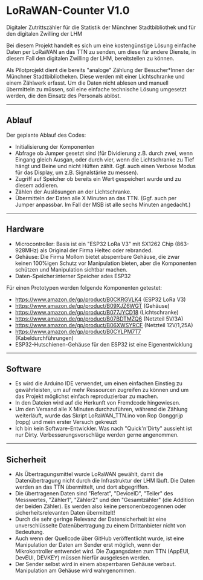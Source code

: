 # LoRaWAN-Counter V1.0
Digitaler Zutrittszähler für die Statistik der Münchner Stadtbibliothek
und für den digitalen Zwilling der LHM


Bei diesem Projekt handelt es sich um eine kostengünstige Lösung einfache Daten per LoRaWAN an das TTN zu senden, um diese für andere Dienste, in diesem Fall den digitalen Zwilling der LHM, bereitstellen zu können.

Als Pilotprojekt dient die bereits "analoge" Zählung der Besucher*Innen der Münchner Stadtbibliotheken. Diese werden mit einer Lichtschranke und einem Zählwerk erfasst. Um die Daten nicht ablesen und manuell übermitteln zu müssen, soll eine einfache technische Lösung umgesetzt werden, die den Einsatz des Personals ablöst.

---
## Ablauf
Der geplante Ablauf des Codes:

* Initialisierung der Komponenten
* Abfrage ob Jumper gesetzt sind (für Dividierung z.B. durch zwei, wenn Eingang gleich Ausgan, oder durch vier, wenn die Lichtschranke zu Tief hängt und Beine und nicht Hüften zählt. Ggf. auch einen Verbose Modus für das Display, um z.B. Signalstärke zu messen).
* Zugriff auf Speicher ob bereits ein Wert gespeichert wurde und zu diesem addieren.
* Zählen der Auslösungen an der Lichtschranke.
* Übermitteln der Daten alle X Minuten an das TTN. (Ggf. auch per Jumper anpassbar. Im Fall der MSB ist alle sechs Minuten angedacht.)

---
## Hardware
* Microcontroller: Basis ist ein "ESP32 LoRa V3" mit SX1262 Chip (863-928MHz) als Original der Firma Heltec oder rebranded.
* Gehäuse: Die Firma Mollom bietet absperrbare Gehäuse, die zwar keinen 100%igen Schutz vor Manipulation bieten, aber die Komponenten schützen und Manipulation sichtbar machen.
* Daten-Speicher:interner Speicher ades ESP32

Für einen Prototypen werden folgende Komponenten getestet:
* https://www.amazon.de/gp/product/B0CKRGVLK4 (ESP32 LoRa V3)
* https://www.amazon.de/gp/product/B09XJZ6WGT (Gehäuse)
* https://www.amazon.de/gp/product/B077JYCD18 (Lichtschranke)
* https://www.amazon.de/gp/product/B07BDTMZQ6 (Netzteil 5V/3A)
* https://www.amazon.de/gp/product/B06XWSYRCF (Netzteil 12V/1,25A)
* https://www.amazon.de/gp/product/B0CYLPM7T7 (Kabeldurchführungen)
* ESP32-Hutschienen-Gehäuse für den ESP32 ist eine Eigenentwicklung

---
## Software
* Es wird die Arduino IDE verwendet, um einen einfachen Einstieg zu gewährleisten, um auf mehr Ressourcen zugreifen zu können und um das Projekt möglichst einfach reproduzierbar zu machen.
* In den Dateien wird auf die Herkunft von Fremdcode hingewiesen.
* Um den Versand alle X Minuten durchzuführen, während die Zählung weiterläuft, wurde das Skript LoRaWAN_TTN.ino von Rop Gonggrijp (ropg) und mein erster Versuch gekreuzt
* Ich bin kein Software-Entwickler. Was nach "Quick'n'Dirty" aussieht ist nur Dirty. Verbesserungsvorschläge werden gerne angenommen.

---
## Sicherheit
* Als Übertragungsmittel wurde LoRaWAN gewählt, damit die Datenübertragung nicht durch die Infrastruktur der LHM läuft. Die Daten werden an das TTN übermittelt, und dort abgegriffen.
* Die übertragenen Daten sind "Referat", "DeviceID", "Teiler" des Messwertes, "Zähler1", "Zähler2" und den "Gesamtzähler" (die Addition der beiden Zähler). Es werden also keine personenbezogennen oder sicherheitsrelevanten Daten übermittelt!
* Durch die sehr geringe Relevanz der Datensicherheit ist eine unverschlüsselte Datenübertragung zu einem Drittanbieter nicht von Bedeutung.
* Auch wenn der Quellcode über GitHub veröffentlicht wurde, ist eine Manipulation der Daten am Sender erst möglich, wenn der Mikrokontroller entwendet wird. Die Zugangsdaten zum TTN (AppEUI, DevEUI, DEVKEY) müssen hierfür ausgelesen werden.
* Der Sender selbst wird in einem absperrbaren Gehäuse verbaut. Manipulation am Gehäuse wird wahrgenommen.
